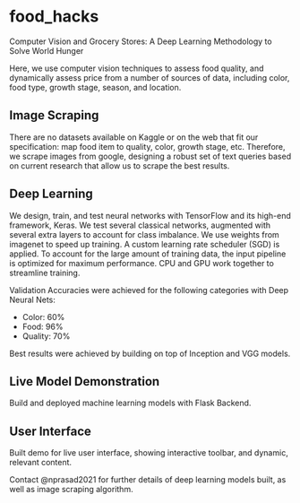 # food_hacks
Computer Vision and Grocery Stores: A Deep Learning Methodology to Solve World Hunger

Here, we use computer vision techniques to assess food quality, and dynamically assess price
from a number of sources of data, including color, food type, growth stage, season, and location.

## Image Scraping

There are no datasets available on Kaggle or on the web that fit our specification:
map food item to quality, color, growth stage, etc. Therefore, we scrape images from google, 
designing a robust set of text queries based on current research that allow us to scrape the
best results.

## Deep Learning

We design, train, and test neural networks with TensorFlow and its high-end framework, Keras. 
We test several classical networks, augmented with several extra layers to account for class imbalance.
We use weights from imagenet to speed up training. A custom learning rate scheduler (SGD) is applied. To account
for the large amount of training data, the input pipeline is optimized for maximum performance. CPU and GPU work together
to streamline training.

Validation Accuracies were achieved for the following categories with Deep Neural Nets:
* Color: 60%
* Food: 96%
* Quality: 70%

Best results were achieved by building on top of Inception and VGG models.

## Live Model Demonstration

Build and deployed machine learning models with Flask Backend. 

## User Interface

Built demo for live user interface, showing interactive toolbar, and dynamic, relevant content.

Contact @nprasad2021 for further details of deep learning models built, as well as image scraping algorithm.